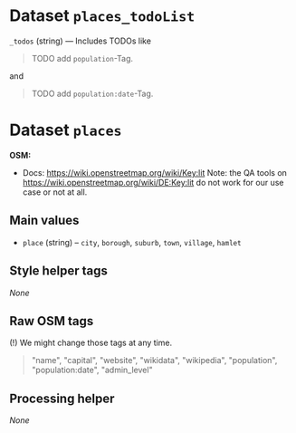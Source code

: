 # Dataset `places_todoList`

`_todos` (string) — Includes TODOs like

> TODO add `population`-Tag.

and

> TODO add `population:date`-Tag.

# Dataset `places`

**OSM:**

- Docs: https://wiki.openstreetmap.org/wiki/Key:lit
  Note: the QA tools on https://wiki.openstreetmap.org/wiki/DE:Key:lit do not work for our use case or not at all.

## Main values

- `place` (string) – `city`, `borough`, `suburb`, `town`, `village`, `hamlet`

## Style helper tags

_None_

## Raw OSM tags

(!) We might change those tags at any time.

> "name", "capital", "website", "wikidata", "wikipedia", "population", "population:date", "admin_level"

## Processing helper

_None_
